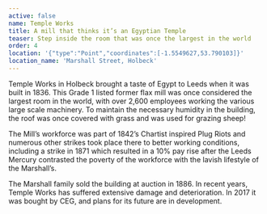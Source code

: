 ```yaml
---
active: false
name: Temple Works
title: A mill that thinks it’s an Egyptian Temple
teaser: Step inside the room that was once the largest in the world
order: 4
location: '{"type":"Point","coordinates":[-1.5549627,53.790103]}'
location_name: 'Marshall Street, Holbeck'
---
```

Temple Works in Holbeck brought a taste of Egypt to Leeds when it was built in 1836. This Grade 1 listed former flax mill was once considered the largest room in the world, with over 2,600 employees working the various large scale machinery. To maintain the necessary humidity in the building, the roof was once covered with grass and was used for grazing sheep!

The Mill’s workforce was part of 1842’s Chartist inspired Plug Riots and numerous other strikes took place there to better working conditions, including a strike in 1871 which resulted in a 10% pay rise after the Leeds Mercury contrasted the poverty of the workforce with the lavish lifestyle of the Marshall’s.

The Marshall family sold the building at auction in 1886. In recent years, Temple Works has suffered extensive damage and deterioration. In 2017 it was bought by CEG, and plans for its future are in development.
